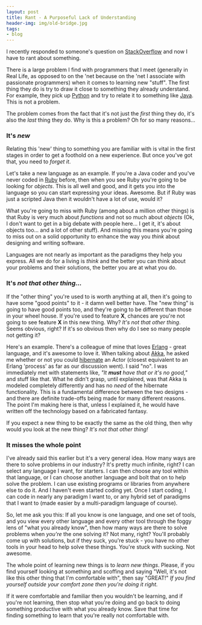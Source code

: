 ```yaml
---
layout: post
title: Rant - A Purposeful Lack of Understanding
header-img: img/old-bridge.jpg
tags:
- blog
---
```

I recently responded to someone's question on [StackOverflow](http://stackoverflow.com) and now I have to rant about something.

There is a large problem I find with programmers that I meet (generally in Real Life, as opposed to on the 'net because on the 'net I associate with passionate programmers) when it comes to learning new "stuff". The first thing they do is try to draw it close to something they already understand. For example, they pick up [Python](http://python.org) and try to relate it to something like [Java](http://http://www.oracle.com/technetwork/java/index.html). This is not a problem.

The problem comes from the fact that it's not just the *first* thing they do, it's also the *last* thing they do. Why is this a problem? Oh for so many reasons...

### It's *new*

Relating this 'new' thing to something you are familiar with is vital in the first stages in order to get a foothold on a new experience. But once you've got that, you need to *forget it*.

Let's take a new language as an example. If you're a Java coder and you've never coded in [Ruby](http://www.ruby-lang.org/) before, then when you see Ruby you're going to be looking for *objects*. This is all well and good, and it gets you into the language so you can start expressing your ideas. Awesome. But if Ruby was just a scripted Java then it wouldn't have a lot of use, would it?

What you're going to miss with Ruby (among about a million other things) is that Ruby is very much about *functions* and not so much about *objects* (Ok, I don't want to get in a big debate with people here... I get it, it's about objects too... and a lot of other stuff). And missing this means you're going to miss out on a solid opportunity to enhance the way you *think* about designing and writing software.

Languages are not nearly as important as the paradigms they help you express. All we do for a living is *think* and the better you can think about your problems and their solutions, the better you are at what you do.

### It's *not that other thing...*

If the "other thing" you're used to is worth anything at all, then it's going to have some "good points" to it - it damn well better have. The "new thing" is going to have good points too, and they're going to be different than those in your wheel house. If you're used to feature **X**, chances are you're not going to see feature **X** in this new thing. Why? *It's not that other thing*. Seems obvious, right? If it's so obvious then why do I see so many people not getting it?

Here's an example. There's a colleague of mine that loves [Erlang](http://www.erlang.org/) - great language, and it's awesome to love it. When talking about [Akka](http://akka.io), he asked me whether or not you could [hibernate](http://http://www.erlang.org/doc/man/erlang.html#hibernate-3) an Actor (closest equivalent to an Erlang 'process' as far as our discussion went). I said "no". I was immediately met with statements like, *"It **must** have that or it's no good,"* and stuff like that. What he didn't grasp, until explained, was that Akka is modeled completely differently and has no *need* of the hibernate functionality. This is a fundamental difference between the two designs - and there are definite trade-offs being made for many different reasons. The point I'm making here is that, unless I explained it, he would have written off the technology based on a fabricated fantasy.

If you expect a new thing to be exactly the same as the old thing, then why would you look at the new thing? *It's not that other thing!*

### It misses the whole point

I've already said this earlier but it's a very general idea. How many ways are there to solve problems in our industry? It's pretty much infinite, right? I can select any language I want, for starters. I can then choose any tool within that language, or I can choose another language and bolt that on to help solve the problem. I can use existing programs or libraries from anywhere else to do it. And I haven't even started coding yet. Once I start coding, I can code in nearly any paradigm I want to, or any hybrid set of paradigms that I want to (made easier by a multi-paradigm language of course).

So, let me ask you this: If all you know is one language, and one set of tools, and you view every other language and every other tool through the foggy lens of "what you already know", then how many ways are there to solve problems when *you're* the one solving it? Not many, right? You'll probably come up with solutions, but if they suck, you're stuck - you have no other tools in your head to help solve these things. You're stuck with sucking. Not awesome.

The whole point of learning new things is to *learn new things*. Please, if you find yourself looking at something and scoffing and saying "Well, it's not like this other thing that I'm comfortable with", then say "GREAT!" *If you find yourself outside your comfort zone then you're doing it right.*

If it were comfortable and familiar then you wouldn't be learning, and if you're not learning, then stop what you're doing and go back to doing something productive with what you already know. Save that time for finding something to learn that you're really not comfortable with.
